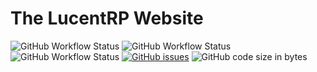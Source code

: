 # The LucentRP Website
![GitHub Workflow Status](https://img.shields.io/github/workflow/status/mdeslippe/lucentrp-website/.NET?label=.NET%20Build&style=for-the-badge)
![GitHub Workflow Status](https://img.shields.io/github/workflow/status/mdeslippe/lucentrp-website/Node.js%20CI?label=Node.JS%20Build&style=for-the-badge)
![GitHub Workflow Status](https://img.shields.io/github/workflow/status/mdeslippe/lucentrp-website/Node.js%20CI?label=docker-image%20Build&style=for-the-badge)
[![GitHub issues](https://img.shields.io/github/issues/mdeslippe/lucentrp-website?style=for-the-badge)](https://github.com/mdeslippe/lucentrp-website/issues)
![GitHub code size in bytes](https://img.shields.io/github/languages/code-size/mdeslippe/lucentrp-website?label=Code%20Size&style=for-the-badge)
